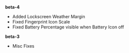 **beta-4**  
- Added Lockscreen Weather Margin
- Fixed Fingerprint Icon Scale
- Fixed Battery Percentage visible when Battery Icon off
  
**beta-3**
- Misc Fixes  